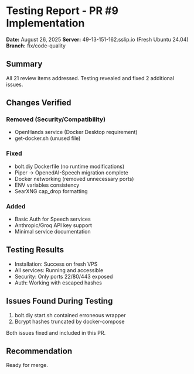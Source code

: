 # Testing Report - PR #9 Implementation

**Date:** August 26, 2025
**Server:** 49-13-151-162.sslip.io (Fresh Ubuntu 24.04)
**Branch:** fix/code-quality

## Summary
All 21 review items addressed. Testing revealed and fixed 2 additional issues.

## Changes Verified

### Removed (Security/Compatibility)
- OpenHands service (Docker Desktop requirement)
- get-docker.sh (unused file)

### Fixed
- bolt.diy Dockerfile (no runtime modifications)
- Piper → OpenedAI-Speech migration complete
- Docker networking (removed unnecessary ports)
- ENV variables consistency
- SearXNG cap_drop formatting

### Added
- Basic Auth for Speech services
- Anthropic/Groq API key support
- Minimal service documentation

## Testing Results
- Installation: Success on fresh VPS
- All services: Running and accessible
- Security: Only ports 22/80/443 exposed
- Auth: Working with escaped hashes

## Issues Found During Testing
1. bolt.diy start.sh contained erroneous wrapper
2. Bcrypt hashes truncated by docker-compose

Both issues fixed and included in this PR.

## Recommendation
Ready for merge.
